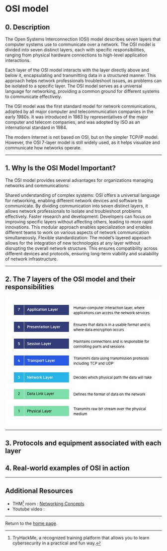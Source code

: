 <h1> OSI model </h1>
<h2 >  0. Description </h2>
The Open Systems Interconnection (OSI) model describes seven layers that computer systems use to communicate over a network. The OSI model is divided into seven distinct layers, each with specific responsibilities, ranging from physical hardware connections to high-level application interactions.

Each layer of the OSI model interacts with the layer directly above and below it, encapsulating and transmitting data in a structured manner. This approach helps network professionals troubleshoot issues, as problems can be isolated to a specific layer. The OSI model serves as a universal language for networking, providing a common ground for different systems to communicate effectively.

The OSI model was the first standard model for network communications, adopted by all major computer and telecommunication companies in the early 1980s. It was introduced in 1983 by representatives of the major computer and telecom companies, and was adopted by ISO as an international standard in 1984.

The modern Internet is not based on OSI, but on the simpler TCP/IP model. However, the OSI 7-layer model is still widely used, as it helps visualize and communicate how networks operate.

---

<h2 >  1. Why Is the OSI Model Important? </h2>
The OSI model provides several advantages for organizations managing networks and communications:

Shared understanding of complex systems: OSI offers a universal language for networking, enabling different network devices and software to communicate. By dividing communication into seven distinct layers, it allows network professionals to isolate and troubleshoot problems effectively.
Faster research and development: Developers can focus on improving specific layers without affecting others, leading to more rapid innovations. This modular approach enables specialization and enables different teams to work on various aspects of network communication simultaneously.
Flexible standardization: The model’s layered approach allows for the integration of new technologies at any layer without disrupting the overall network structure. This ensures compatibility across different devices and protocols, ensuring long-term viability and scalability of network infrastructure.

---

<h2 >  2. The 7 layers of the OSI model and their responsibilities </h2>
<p align="center">
  <img src="OSI-7-layers.png">
</p>

---

<h2 >  3. Protocols and equipment associated with each layer </h2>
<h2 >  4. Real-world examples of OSI in action </h2>



---

<h2 >  Additional Resources </h2>

- THM[^1] room : [Networking Concepts](https://tryhackme.com/room/networkingconcepts)
- Youtube video : 

---

Return to the [home page](https://github.com/V1ltrr/Student-Cybersecurity-Roadmap/blob/main/README.md).




[^1]: TryHackMe, a recognized training platform that allows you to learn cybersecurity in a practical and fun way.
